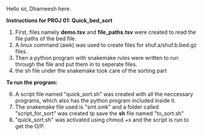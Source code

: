 Hello sir, Dharneesh here.

**Instructions for PROJ 01: Quick_bed_sort**

1. First, files namely **demo.tsv** and **file_paths.tsv** were created to read the file paths of the bed file.
2. A linux command (awk) was used to create files for shuf.a/shuf.b.bed.gz files.
3. Then a python program with snakemake rules were written to run through the file and put them in to seperate files.
4. the sh file under the snakemake took care of the sorting part

**To run the program:**
   
6. A script file named "quick_sort.sh" was created with all the neccessary programs, which also has the python program included inside it.
7. The snakemake file  used is "smt.smk" and a folder called "script_for_sort" was created tp save the **sh** file named "to_sort.sh"
9. "quick_sort.sh" was activated using chmod +x and the script is run to get the O/P.
